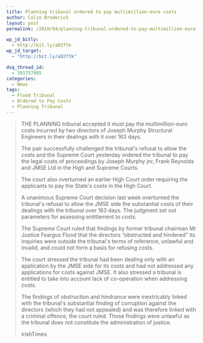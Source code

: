 ```yaml
---
title: Planning tribunal ordered to pay multimillion-euro costs
author: Colin Broderick
layout: post
permalink: /2010/04/planning-tribunal-ordered-to-pay-multimillion-euro-costs/

wp_jd_bitly:
  - http://bit.ly/aD2ftk
wp_jd_target:
  - "http://bit.ly/aD2ftk"

dsq_thread_id:
  - 391757905
categories:
  - News
tags:
  - Flood Tribunal
  - Ordered to Pay Costs
  - Planning Tribunal
---
```

> THE PLANNING tribunal accepted it must pay the multimillion-euro costs incurred by two directors of Joseph Murphy Structural Engineers in their dealings with it over 163 days.
> 
> The pair successfully challenged the tribunal's refusal to allow the costs and the Supreme Court yesterday ordered the tribunal to pay the legal costs of proceedings by Joseph Murphy jnr, Frank Reynolds and JMSE Ltd in the High and Supreme Courts.
> 
> The court also overturned an earlier High Court order requiring the applicants to pay the State's costs in the High Court.
> 
> A unanimous Supreme Court decision last week overturned the tribunal's refusal to allow the JMSE side the substantial costs of their dealings with the tribunal over 163 days. The judgment set out parameters for assessing entitlement to costs.
> 
> The Supreme Court ruled that findings by former tribunal chairman Mr Justice Feargus Flood that the directors “obstructed and hindered” its inquiries were outside the tribunal's terms of reference, unlawful and invalid, and could not form a basis for refusing costs.
> 
> The court stressed the tribunal had been dealing only with an application by the JMSE side for its costs and had not addressed any applications for costs against JMSE. It also stressed a tribunal is entitled to take into account lack of co-operation when addressing costs.
> 
> The findings of obstruction and hindrance were inextricably linked with the tribunal's substantial finding of corruption against the directors (which they had not appealed) and was therefore linked with a criminal offence, the court ruled. Those findings were unlawful as the tribunal does not constitute the administration of justice.
> 
> IrishTimes

